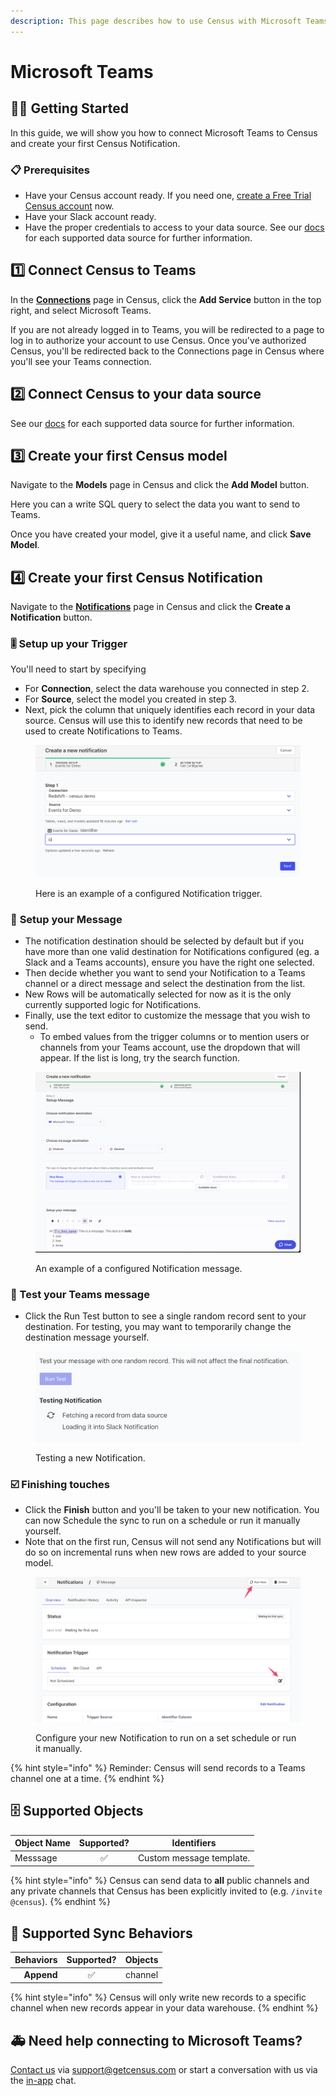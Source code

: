 ```yaml
---
description: This page describes how to use Census with Microsoft Teams.
---
```


# Microsoft Teams

## 🏃‍♀️ Getting Started

‌In this guide, we will show you how to connect Microsoft Teams to Census and create your first Census Notification.

### 📋 Prerequisites

* Have your Census account ready. If you need one, [create a Free Trial Census account](https://app.getcensus.com/) now.
* Have your Slack account ready.
* Have the proper credentials to access to your data source. See our [docs](broken-reference/) for each supported data source for further information.

## 1️⃣ Connect Census to Teams

In the [**Connections**](https://app.getcensus.com/connections) page in Census, click the **Add Service** button in the top right, and select Microsoft Teams.

If you are not already logged in to Teams, you will be redirected to a page to log in to authorize your account to use Census. Once you've authorized Census, you'll be redirected back to the Connections page in Census where you'll see your Teams connection.

## 2️⃣ Connect Census to your data source

See our [docs](broken-reference/) for each supported data source for further information.

## 3️⃣ Create your first Census model

Navigate to the **Models** page in Census and click the **Add Model** button.

Here you can a write SQL query to select the data you want to send to Teams.

Once you have created your model, give it a useful name, and click **Save Model**.

## 4️⃣ Create your first Census Notification

Navigate to the [**Notifications**](https://app.getcensus.com/notifications) page in Census and click the **Create a Notification** button.

### 🎚 Setup up your Trigger

You'll need to start by specifying

* For **Connection**, select the data warehouse you connected in step 2.
* For **Source**, select the model you created in step 3.
* Next, pick the column that uniquely identifies each record in your data source. Census will use this to identify new records that need to be used to create Notifications to Teams.

<figure><img src="../.gitbook/assets/CleanShot 2022-10-11 at 10.03.37.png" alt=""><figcaption><p>Here is an example of a configured Notification trigger.</p></figcaption></figure>

### 💬 **Setup your Message**

* The notification destination should be selected by default but if you have more than one valid destination for Notifications configured (eg. a Slack and a Teams accounts), ensure you have the right one selected.
* Then decide whether you want to send your Notification to a Teams channel or a direct message and select the destination from the list.
* New Rows will be automatically selected for now as it is the only currently supported logic for Notifications.
* Finally, use the text editor to customize the message that you wish to send.
  * To embed values from the trigger columns or to mention users or channels from your Teams account, use the dropdown that will appear. If the list is long, try the search function.

<figure><img src="../.gitbook/assets/CleanShot 2022-10-13 at 11.19.21@2x.png" alt=""><figcaption><p>An example of a configured Notification message.</p></figcaption></figure>

### 🧪 Test your Teams message

* Click the Run Test button to see a single random record sent to your destination. For testing, you may want to temporarily change the destination message yourself.

<figure><img src="../.gitbook/assets/CleanShot 2022-10-11 at 10.24.48@2x.png" alt=""><figcaption><p>Testing a new Notification.</p></figcaption></figure>

### ☑️ Finishing touches

* Click the **Finish** button and you'll be taken to your new notification. You can now Schedule the sync to run on a schedule or run it manually yourself.
* Note that on the first run, Census will not send any Notifications but will do so on incremental runs when new rows are added to your source model.

<figure><img src="../.gitbook/assets/CleanShot 2022-10-11 at 11.02.21@2x (1).png" alt=""><figcaption><p>Configure your new Notification to run on a set schedule or run it manually.</p></figcaption></figure>

{% hint style="info" %}
Reminder: Census will send records to a Teams channel one at a time.
{% endhint %}

## 🗄️ Supported Objects

| Object Name | Supported? | Identifiers              |
| ----------- | :--------: | ------------------------ |
| Messsage    |      ✅     | Custom message template. |

{% hint style="info" %}
Census can send data to **all** public channels and any private channels that Census has been explicitly invited to (e.g. `/invite @census`).
{% endhint %}

## 🔄 Supported Sync Behaviors

| **Behaviors** | **Supported?** | **Objects** |
| ------------: | :------------: | :---------: |
|    **Append** |        ✅       |   channel   |

{% hint style="info" %}
Census will only write new records to a specific channel when new records appear in your data warehouse.
{% endhint %}

## 🚑 Need help connecting to Microsoft Teams?

[Contact us](mailto:support@getcensus.com) via support@getcensus.com or start a conversation with us via the [in-app](https://app.getcensus.com) chat.
